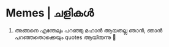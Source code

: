 # Memes \| ചളികൾ

1. അങ്ങനെ എന്തേലും പറഞ്ഞു മഹാൻ ആയതല്ല ഞാൻ, ഞാൻ പറഞ്ഞതൊക്കെയും quotes ആയിരുന്നു 🤭

